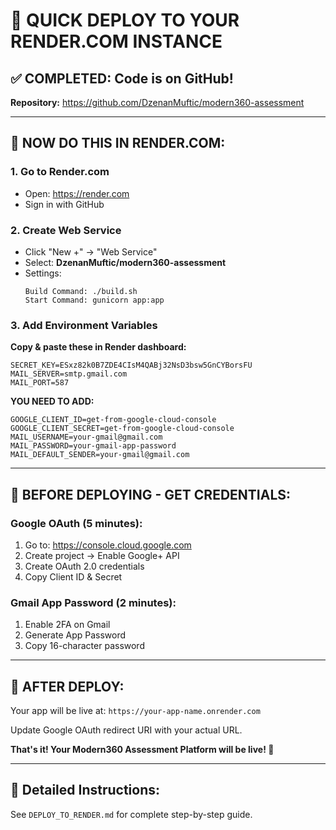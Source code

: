 # 🎯 QUICK DEPLOY TO YOUR RENDER.COM INSTANCE

## ✅ COMPLETED: Code is on GitHub!
**Repository:** https://github.com/DzenanMuftic/modern360-assessment

---

## 🚀 NOW DO THIS IN RENDER.COM:

### 1. Go to Render.com
- Open: https://render.com
- Sign in with GitHub

### 2. Create Web Service
- Click "New +" → "Web Service"
- Select: **DzenanMuftic/modern360-assessment**
- Settings:
  ```
  Build Command: ./build.sh
  Start Command: gunicorn app:app
  ```

### 3. Add Environment Variables
**Copy & paste these in Render dashboard:**
```
SECRET_KEY=ESxz82k0B7ZDE4CIsM4QABj32NsD3bsw5GnCYBorsFU
MAIL_SERVER=smtp.gmail.com
MAIL_PORT=587
```

**YOU NEED TO ADD:**
```
GOOGLE_CLIENT_ID=get-from-google-cloud-console
GOOGLE_CLIENT_SECRET=get-from-google-cloud-console  
MAIL_USERNAME=your-gmail@gmail.com
MAIL_PASSWORD=your-gmail-app-password
MAIL_DEFAULT_SENDER=your-gmail@gmail.com
```

---

## 🔑 BEFORE DEPLOYING - GET CREDENTIALS:

### Google OAuth (5 minutes):
1. Go to: https://console.cloud.google.com
2. Create project → Enable Google+ API
3. Create OAuth 2.0 credentials
4. Copy Client ID & Secret

### Gmail App Password (2 minutes):
1. Enable 2FA on Gmail
2. Generate App Password
3. Copy 16-character password

---

## 🎉 AFTER DEPLOY:
Your app will be live at: `https://your-app-name.onrender.com`

Update Google OAuth redirect URI with your actual URL.

**That's it! Your Modern360 Assessment Platform will be live! 🚀**

---

## 📖 Detailed Instructions:
See `DEPLOY_TO_RENDER.md` for complete step-by-step guide.
